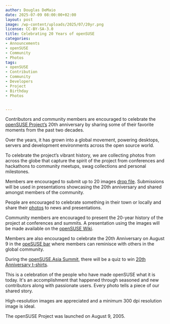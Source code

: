 ```yaml
---
author: Douglas DeMaio 
date: 2025-07-09 08:00:00+02:00
layout: post
image: /wp-content/uploads/2025/07/20yr.png
license: CC-BY-SA-3.0
title: Celebrating 20 Years of openSUSE
categories:
- Announcements
- openSUSE
- Community
- Photos
tags:
- openSUSE
- Contribution
- Community
- Developers
- Project
- Birthday
- Photos


---
```


Contributors and community members are encouraged to celebrate the [openSUSE Project’s](https://www.opensuse.org/) 20th anniversary by sharing some of their favorite moments from the past two decades. 

Over the years, it has grown into a global movement, powering desktops, servers and development environments across the open source world. 

To celebrate the project’s vibrant history, we are collecting photos from across the globe that capture the spirit of the project from conferences and hackathons to community meetups, swag collections and personal milestones.

Members are encouraged to submit up to 20 images [drop file](https://demacloud.ocloud.de/index.php/s/n7qRFTarEy2dit2). Submissions will be used in presentations showcasing the 20th anniversary and shared amongst members of the community. 

People are encouraged to celebrate something in their town or locally and share their [photos](https://demacloud.ocloud.de/index.php/s/n7qRFTarEy2dit2) to news and presentations.

Community members are encouraged to present the 20-year history of the project at conferences and summits. A presentation using the images will be made available on the [openSUSE Wiki](https://en.opensuse.org/openSUSE:Presentations). 

Members are also encouraged to celebrate the 20th Anniversary on August 9 in the [opeSUSE bar](https://meet.opensuse.org/bar) where members can reminisce with others in the global community. 

During the [openSUSE.Asia Summit](https://events.opensuse.org/), there will be a quiz to win [20th Anniversary t-shirts](https://shop.opensuse.org/).
 
This is a celebration of the people who have made openSUSE what it is today. It's an accomplishment that happened through seasoned and new contributors along with passionate users. Every photo tells a piece of our shared story. 

High-resolution images are appreciated and a minimum 300 dpi resolution image is ideal.

The openSUSE Project was launched on August 9, 2005. 

<meta name="openSUSE, Open Source, development, Community, Developers, Project, Birthday" content="HTML,CSS,XML,JavaScript">


